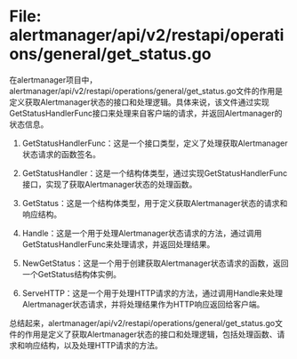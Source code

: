 # File: alertmanager/api/v2/restapi/operations/general/get_status.go

在alertmanager项目中，alertmanager/api/v2/restapi/operations/general/get_status.go文件的作用是定义获取Alertmanager状态的接口和处理逻辑。具体来说，该文件通过实现GetStatusHandlerFunc接口来处理来自客户端的请求，并返回Alertmanager的状态信息。

1. GetStatusHandlerFunc：这是一个接口类型，定义了处理获取Alertmanager状态请求的函数签名。

2. GetStatusHandler：这是一个结构体类型，通过实现GetStatusHandlerFunc接口，实现了获取Alertmanager状态的处理函数。

3. GetStatus：这是一个结构体类型，用于定义获取Alertmanager状态的请求和响应结构。

4. Handle：这是一个用于处理Alertmanager状态请求的方法，通过调用GetStatusHandlerFunc来处理请求，并返回处理结果。

5. NewGetStatus：这是一个用于创建获取Alertmanager状态请求的函数，返回一个GetStatus结构体实例。

6. ServeHTTP：这是一个用于处理HTTP请求的方法，通过调用Handle来处理Alertmanager状态请求，并将处理结果作为HTTP响应返回给客户端。

总结起来，alertmanager/api/v2/restapi/operations/general/get_status.go文件的作用是定义了获取Alertmanager状态的接口和处理逻辑，包括处理函数、请求和响应结构，以及处理HTTP请求的方法。

